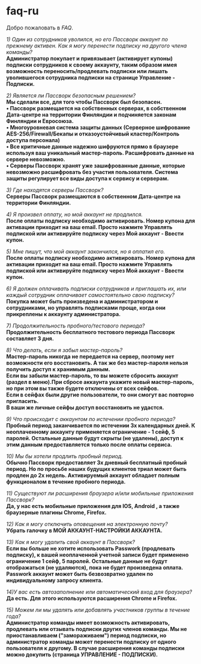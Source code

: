 # faq-ru

Добро пожаловать в *FAQ*.

_1) Один из сотрудников уволился, но его Пассворк аккаунт по прежнему активен. Как я могу перенести подписку на другого члена команды?_  
**Администратор покупает и привязывает (активирует купоны) подписки сотрудников к своему аккаунту, таким образом имея возможность переносить/продлевать подписки или лишать уволившегося сотрудника подписки на странице Управление - Подписки.**

_2) Является ли Пассворк безопасным решением?_  
**Мы сделали все, для того чтобы Пассворк был безопасен.  
• Пассворк размещается на собственных серверах, в собственном Дата-центре на территории Финляндии и подчиняется законам Финляндии и Евросоюза.  
• Многоуровневая система защиты данных (Серверное шифрование AES-256/Firewall/Бекапы и отказоустойчивый кластер/Контроль доступа персонала)  
• Все критичные данные надежно шифруются прямо в браузере используя ваш уникальный мастер-пароль. Расшифровать данные на сервере невозможно.  
• Серверы Пассворк хранят уже зашифрованные данные, которые невозможно расшифровать без участия пользователя. Система защиты регулирует все виды доступа к сервису и серверам.**

_3) Где находятся серверы Пассворк?_  
**Серверы Пассворк размещаются в собственном Дата-центре на территории Финляндии.**

_4) Я произвел оплату, но мой аккаунт не продлился._  
**После оплаты подписку необходимо активировать. Номер купона для активации приходит на ваш email. Просто нажмите Управлять подпиской или активируйте подписку через Мой аккаунт - Ввести купон.**

_5) Мне пишут, что мой аккаунт закончился, но я оплатил его._  
**После оплаты подписку необходимо активировать. Номер купона для активации приходит на ваш email. Просто нажмите Управлять подпиской или активируйте подписку через Мой аккаунт - Ввести купон.**

_6) Я должен оплачивать подписки сотрудников и приглашать их, или каждый сотрудник оплачивает самостоятельно свою подписку?_  
**Покупка может быть произведена и администратором и сотрудниками, но управлять подписками проще, когда они прикреплены к аккаунту администратора.**

_7) Продолжительность пробного/тестового периода?_  
**Продолжительность бесплатного тестового периода Пассворк составляет 3 дня.**

_8) Что делать, если я забыл мастер-пароль?_  
**Мастер-пароль никогда не передается на сервер, поэтому нет возможности его восстановить. А так же без мастер-пароля нельзя получить доступ к хранимым данным.  
Если вы забыли мастер-пароль, то вы можете сбросить аккаунт (раздел в меню).При сбросе аккаунта укажите новый мастер-пароль, но при этом вы также будете отключены от всех сейфов.  
Если в сейфах были другие пользователи, то они смогут вас повторно пригласить.  
В ваши же личные сейфы доступ восстановить не удастся.**

_9) Что происходит с аккаунтом по истечении пробного периода?_  
**Пробный период заканчивается по истечении 3х календарных дней. К неоплаченному аккаунту применяется ограничение - 1 сейф, 5 паролей. Остальные данные будут скрыты (не удалены), доступ к этим данным предоставляется только после оплаты сервиса.**

_10) Мы бы хотели продлить пробный период._  
**Обычно Пассворк предоставляет 3х дневный бесплатный пробный период. Но по просьбе наших будущих клиентов триал может быть продлен до 2х недель. Активируемый аккаунт обладает полным функционалом в течение пробного периода.**

_11) Существуют ли расширения браузера и/или мобильные приложения Пассворк?_  
**Да, у нас есть мобильные приложения для IOS, Android , а также браузерные плагины Chrome, Firefox.**

_12) Как я могу отключить оповещения на электронную почту?_  
**Убрать галочку в МОЙ АККАУНТ-НАСТРОЙКИ АККАУНТА.**

_13) Как я могу удалить свой аккаунт в Пассворк?_  
**Если вы больше не хотите использовать Passwork (продлевать подписку), к вашей неоплаченной учетной записи будет применено ограничение 1 сейф, 5 паролей. Остальные данные не будут отображаться (не удаляются), пока не будет произведена оплата.
Passwork аккаунт может быть безвозвратно удален по индивидуальному запросу клиента.**

_14)У вас есть автозаполнение или автоматический вход для браузера?_   
**Да есть. Для этого используются расширения Chrome и Firefox.**

_15) Можем ли мы удалять или добавлять участников группы в течение года?_  
**Администратор команды имеет возможность активировать, продлевать или отзывать подписки других членов команды. Мы не приостанавливаем ("замораживаем") период подписки, но администратор команды может перенести подписку от одного пользователя к другому. В случае расширения команды подписки можно докупить (страница УПРАВЛЕНИЕ - ПОДПИСКИ).**
